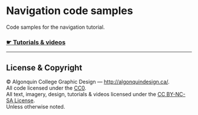 # Navigation code samples

Code samples for the navigation tutorial.

### [☛ Tutorials & videos](http://learn-the-web.algonquindesign.ca/topics/navigation/)

---

## License & Copyright

© Algonquin College Graphic Design — <http://algonquindesign.ca/>.<br>
All code licensed under the [CC0](https://creativecommons.org/publicdomain/zero/1.0/).<br>
All text, imagery, design, tutorials & videos licensed under the [CC BY-NC-SA License](http://creativecommons.org/licenses/by-nc-sa/4.0/).<br>
Unless otherwise noted.
